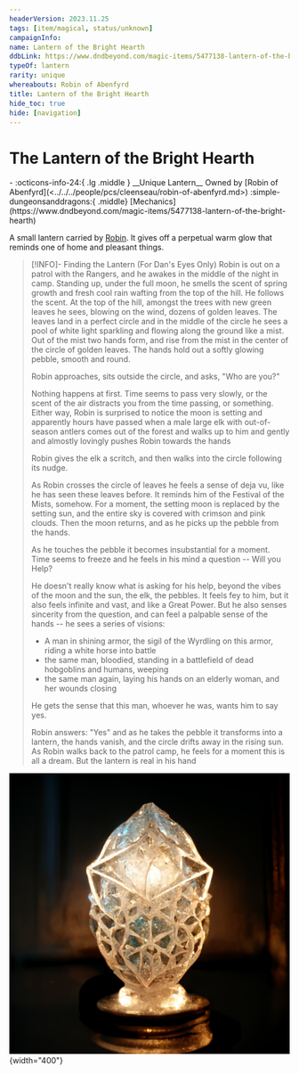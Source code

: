 ```yaml
---
headerVersion: 2023.11.25
tags: [item/magical, status/unknown]
campaignInfo:
name: Lantern of the Bright Hearth
ddbLink: https://www.dndbeyond.com/magic-items/5477138-lantern-of-the-bright-hearth
typeOf: lantern
rarity: unique
whereabouts: Robin of Abenfyrd
title: Lantern of the Bright Hearth
hide_toc: true
hide: [navigation]
---
```

# The Lantern of the Bright Hearth
<div class="grid cards ext-narrow-margin ext-one-column" markdown>
- :octicons-info-24:{ .lg .middle } __Unique Lantern__  
   Owned by [Robin of Abenfyrd](<../../../people/pcs/cleenseau/robin-of-abenfyrd.md>)  
    :simple-dungeonsanddragons:{ .middle} [Mechanics](https://www.dndbeyond.com/magic-items/5477138-lantern-of-the-bright-hearth) 
</div>


</div>


A small lantern carried by [Robin](<../../../people/pcs/cleenseau/robin-of-abenfyrd.md>). It gives off a perpetual warm glow that reminds one of home and pleasant things. 

> [!INFO]- Finding the Lantern (For Dan's Eyes Only)
> Robin is out on a patrol with the Rangers, and he awakes in the middle of the night in camp. Standing up, under the full moon, he smells the scent of spring growth and fresh cool rain wafting from the top of the hill. He follows the scent. At the top of the hill, amongst the trees with new green leaves he sees, blowing on the wind, dozens of golden leaves. The leaves land in a perfect circle and in the middle of the circle he sees a pool of white light sparkling and flowing along the ground like a mist. Out of the mist two hands form, and rise from the mist in the center of the circle of golden leaves. The hands hold out a softly glowing pebble, smooth and round. 
> 
> Robin approaches, sits outside the circle, and asks, "Who are you?"
> 
> Nothing happens at first. Time seems to pass very slowly, or the scent of the air distracts you from the time passing, or something. Either way, Robin is surprised to notice the moon is setting and apparently hours have passed when a male large elk with out-of-season antlers comes out of the forest and walks up to him and gently and almostly lovingly pushes Robin towards the hands
> 
> Robin gives the elk a scritch, and then walks into the circle following its nudge.
> 
> As Robin crosses the circle of leaves he feels a sense of deja vu, like he has seen these leaves before. It reminds him of the Festival of the Mists, somehow. For a moment, the setting moon is replaced by the setting sun, and the entire sky is covered with crimson and pink clouds. Then the moon returns, and as he picks up the pebble from the hands.
> 
>  As he touches the pebble it becomes insubstantial for a moment. Time seems to freeze and he feels in his mind a question -- Will you Help? 
>  
>  He doesn't really know what is asking for his help, beyond the vibes of the moon and the sun, the elk, the pebbles. It feels fey to him, but it also feels infinite and vast, and like a Great Power. But he also senses sincerity from the question, and can feel a palpable sense of the hands -- he sees a series of visions:
>  
> * A man in shining armor, the sigil of the Wyrdling on this armor, riding a white horse into battle
> * the same man, bloodied, standing in a battlefield of dead hobgoblins and humans, weeping 
> * the same man again, laying his hands on an elderly woman, and her wounds closing
>
>He gets the sense that this man, whoever he was, wants him to say yes.
>
>Robin answers: "Yes" and as he takes the pebble it transforms into a lantern, the hands vanish, and the circle drifts away in the rising sun. As Robin walks back to the patrol camp, he feels for a moment this is all a dream. But the lantern is real in his hand

![Lantern Of The Bright Hearth](../../../assets/lantern-of-the-bright-hearth.png){width="400"}
